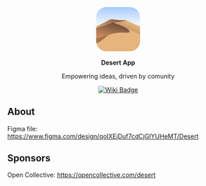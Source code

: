 <p align="center">
  <img width="20%" src=".assets/logo/light-rounded.svg" alt="Desert logo">
</p>
<p align="center">
  <b>Desert App</b>
</p>
<p align="center">
  Empowering ideas, driven by comunity
</p>
<p align="center">
  <a href="https://github.com/DesertApp/desert/wiki">
    <img src="https://img.shields.io/badge/view-wiki-green.svg" alt="Wiki Badge">
  </a>
</p>

## About 

Figma file: https://www.figma.com/design/qoIXEjDuf7cdCjGIYUHeMT/Desert

## Sponsors

Open Collective: https://opencollective.com/desert
